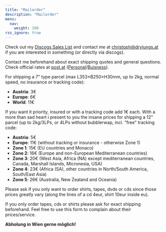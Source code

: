 ```yaml
---
title: "Mailorder"
description: "Mailorder"
menu:
  nav:
    weight: 100
rss_ignore: true
---
```

Check out my [Discogs Sales List](https://www.discogs.com/seller/KureKureTakora) and contact me at [christoph@drylungs.at](mailto:christoph@drylungs.at) if you are interested in something (or directly via discogs).

Contact me beforehand about exact shipping quotes and general questions.  
Check official rates at [post.at](https://post.at/) ([Personal](https://www.post.at/en/personal_send_parcels_international.php)/[Buisness](https://www.post.at/en/business_send_letter_mail_international_rates.php)).

For shipping a 7" type parcel (max L353×B250×H30mm, up to 2kg, normal speed, no insurance or tracking code):

* **Austria**: 3€
* **Europe**: 6€
* **World**: 11€

If you want it priority, insured or with a tracking code add 1€ each.
With a more than sad heart i present to you the insane prices for shipping a 12" parcel (up to 2kg/3LPs, or 4LPs without bubblerwap, incl. "free" tracking code:

* **Austria**: 5€
* **Europe**: 11€ (without tracking or insurance - otherwise Zone 1)
* **Zone 1**: 15€ (EU countries and Monaco)
* **Zone 2**: 16€ (Europe and non-European Mediterranean countries)
* **Zone 3**: 20€ (West Asia, Africa (NA) except mediterranean countries, Canada, Marshall Islands, Micronesia, USA)
* **Zone 4**: 23€ (Africa (SA), other countries in North/South America, South/East Asia)
* **Zone 5**: 26€ (Australia, New Zealand and Oceania)

Please ask if you only want to order shirts, tapes, dvds or cds since those prices greatly vary (along the lines of a cd 4eur, shirt 10eur inside eu).

If you only order tapes, cds or shirts please ask for exact shipping beforehand. Feel free to use this form to complain about their prices/service.

**Abholung in Wien gerne möglich!**
